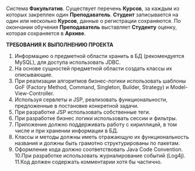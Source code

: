 Система **Факультатив**. Существует перечень **Курсов**, 
за каждым из которых закреплен один 
**Преподаватель**. **Студент** записывается на один 
или несколько **Курсов**, данные о 
регистрации сохраняются. 
По окончании обучения **Преподаватель** выставляет **Студенту** оценку, которая 
сохраняется в **Архиве**.

**ТРЕБОВАНИЯ К ВЫПОЛНЕНИЮ ПРОЕКТА**
1. Информацию о предметной области хранить в БД (рекомендуется MySQL), для
доступа использовать JDBC.
2. На основе сущностей предметной области создать классы их описывающие.
3. При реализации алгоритмов бизнес-логики использовать шаблоны GoF (Factory
Method, Command, Singleton, Builder, Strategy) и Model-View-Controller.
4. Используя сервлеты и JSP, реализовать функциональности, предложенные в
постановке конкретной задачи.
5. При разработке JSP использовать собственные теги.
6. При разработке бизнес логики использовать сессии и фильтры.
7. Приложение должно поддерживать работу с кириллицей, в том числе и при
хранении информации в БД.
8. Классы и методы должны иметь отражающую их функциональность названия и
должны быть грамотно структурированы по пакетам.
9. Оформление кода должно соответствовать Java Code Convention.
10.При разработке использовать журналирование событий (Log4j).
11.Код должен содержать комментарии хотя бы частично.
